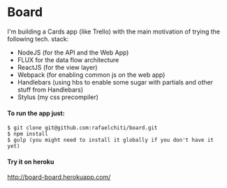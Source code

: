 Board
=====


I'm building a Cards app (like Trello) with the main motivation of trying the following tech. stack:

- NodeJS (for the API and the Web App)
- FLUX for the data flow architecture
- ReactJS (for the view layer)
- Webpack (for enabling common js on the web app)
- Handlebars (using hbs to enable some sugar with partials and other stuff from Handlebars)
- Stylus (my css precompiler)


#### To run the app just:
```
$ git clone git@github.com:rafaelchiti/board.git
$ npm install
$ gulp (you might need to install it globally if you don't have it yet)
```

#### Try it on heroku
http://board-board.herokuapp.com/
